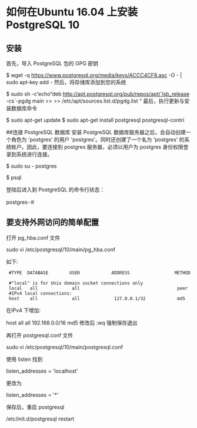 # 如何在Ubuntu 16.04 上安装 PostgreSQL 10
## 安装
首先，导入 PostgreSQL 包的 GPG 密钥

$ wget -q https://www.postgresql.org/media/keys/ACCC4CF8.asc -O  -  | sudo apt-key add  -
然后，将存储库添加到您的系统

$ sudo sh -c'echo“deb http://apt.postgresql.org/pub/repos/apt/`lsb_release -cs`-pgdg main >> >> /etc/apt/sources.list.d/pgdg.list “
最后，执行更新与安装数据库命令

$ sudo apt-get update 
$ sudo apt-get install postgresql postgresql-contri

##连接 PostgreSQL 数据库
安装 PostgreSQL 数据库服务器之后，会自动创建一个角色为 'postgres' 的用户 'postgres'。同时还创建了一个名为 'postgres' 的系统帐户。因此，要连接到 postgres 服务器，必须以用户为 postgres 身份权限登录到系统进行连接。

$ sudo su  -  postgres 

$ psql

登陆后进入到 PostgreSQL 的命令行状态：

postgres-＃

## 要支持外网访问的简单配置

打开 pg_hba.conf 文件

sudo vi /etc/postgresql/10/main/pg_hba.conf 

如下:

     #TYPE  DATABASE        USER            ADDRESS                 METHOD
    
     #"local" is for Unix domain socket connections only
     local   all             all                                     peer
     #IPv4 local connections:
     host    all             all             127.0.0.1/32            md5
在IPv4 下增加:

host    all             all             192.168.0.0/16          md5
修改后 :wq 强制保存退出

再打开 postgresql.conf 文件

sudo vi /etc/postgresql/10/main/postgresql.conf

使用 listen 找到

listen_addresses = 'localhost'

更改为

listen_addresses = '*'

保存后，重启 postgresql

/etc/init.d/postgresql restart 